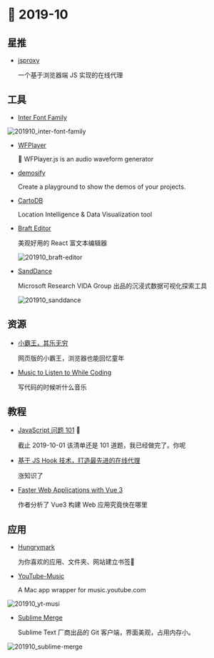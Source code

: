 # 📖 2019-10

## 星推

- [jsproxy](https://github.com/EtherDream/jsproxy)

    一个基于浏览器端 JS 实现的在线代理

## 工具

- [Inter Font Family](https://github.com/rsms/inter)

![201910_inter-font-family](https://cdn.jsdelivr.net/gh/xiaoluoboding/image-hub@latest/images/2019/10/201910_inter-font-family.png)

- [WFPlayer](https://github.com/zhw2590582/WFPlayer)

    🌊 WFPlayer.js is an audio waveform generator

- [demosify](https://github.com/demosify/demosify)

    Create a playground to show the demos of your projects.

- [CartoDB](https://github.com/CartoDB/cartodb)

    Location Intelligence & Data Visualization tool
    
- [Braft Editor](https://braft.margox.cn/)
    
    美观好用的 React 富文本编辑器
    
    ![201910_braft-editor](https://cdn.jsdelivr.net/gh/xiaoluoboding/image-hub@latest/images/2019/10/201910_braft-editor.jpg)


- [SandDance](https://sanddance.js.org/app/)

    Microsoft Research VIDA Group 出品的沉浸式数据可视化探索工具
    
    ![201910_sanddance](https://cdn.jsdelivr.net/gh/xiaoluoboding/image-hub@latest/images/2019/10/201910_sanddance.gif)


## 资源

- [小霸王，其乐无穷](https://www.yikm.net/)

    网页版的小霸王，浏览器也能回忆童年

- [Music to Listen to While Coding](https://chrisachard.com/music-to-listen-to-while-coding)

    写代码的时候听什么音乐

## 教程

- [JavaScript 问题 101](https://github.com/lydiahallie/javascript-questions/blob/master/zh-CN/README-zh_CN.md) 💯

    截止 2019-10-01 该清单还是 101 道题，我已经做完了。你呢

- [基于 JS Hook 技术，打造最先进的在线代理](https://github.com/EtherDream/jsproxy/blob/master/docs/blogs/js-hook.md)

    涨知识了

- [Faster Web Applications with Vue 3](https://vueschool.io/articles/vuejs-tutorials/faster-web-applications-with-vue-3/)
    
    作者分析了 Vue3 构建 Web 应用究竟快在哪里

## 应用

- [Hungrymark](https://www.v2ex.com/t/608363)

    为你喜欢的应用、文件夹、网站建立书签🔖

- [YouTube-Music](https://github.com/steve228uk/YouTube-Music)

    A Mac app wrapper for music.youtube.com
    
![201910_yt-musi](https://cdn.jsdelivr.net/gh/xiaoluoboding/image-hub@latest/images/2019/10/201910_yt-music.png)


- [Sublime Merge](https://www.sublimemerge.com/)

    Sublime Text 厂商出品的 Git 客户端，界面美观，占用内存小。
    
![201910_sublime-merge](https://cdn.jsdelivr.net/gh/xiaoluoboding/image-hub@latest/images/2019/10/201910_sublime-merge.jpg)
